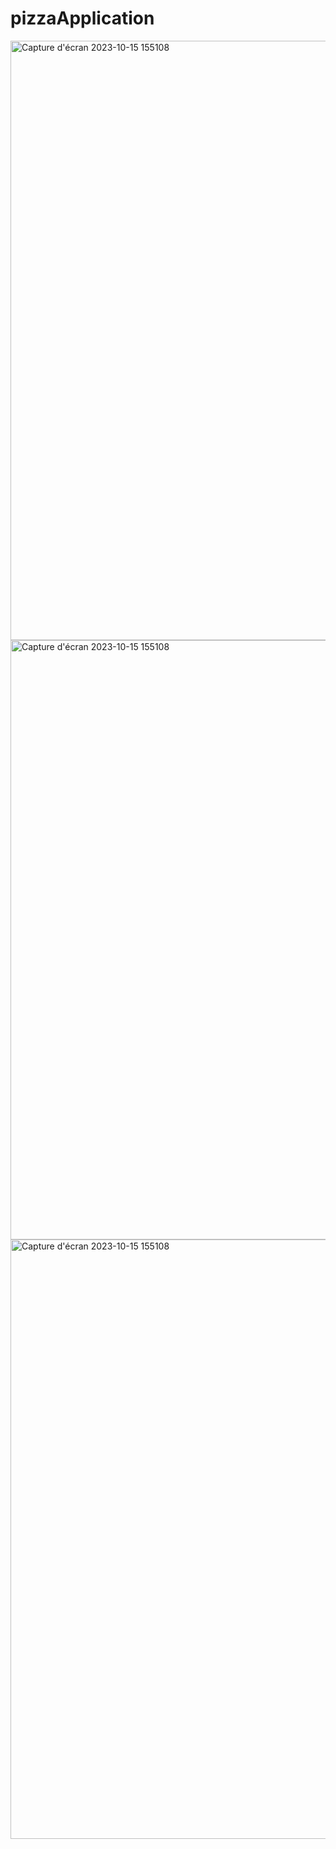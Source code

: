 # pizzaApplication

<img width="959" alt="Capture d'écran 2023-10-15 155108" src="">
<img width="959" alt="Capture d'écran 2023-10-15 155108" src="">
<img width="959" alt="Capture d'écran 2023-10-15 155108" src="">
